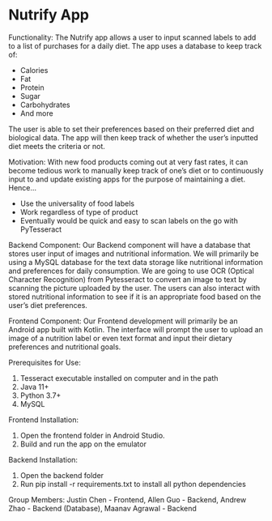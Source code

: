 # Nutrify App 

Functionality:
The Nutrify app allows a user to input scanned labels to add to a list of purchases for a daily diet. The app uses a database to keep track of:
- Calories
- Fat
- Protein
- Sugar
- Carbohydrates
- And more

The user is able to set their preferences based on their preferred diet and biological data. The app will then keep track of whether the user’s inputted diet meets the criteria or not.


Motivation:
With new food products coming out at very fast rates, it can become tedious work to manually keep track of one’s diet or to continuously input to and update existing apps for the purpose of maintaining a diet.
Hence…
- Use the universality of food labels
- Work regardless of type of product
- Eventually would be quick and easy to scan labels on the go with PyTesseract


Backend Component:
Our Backend component will have a database that stores user input of images and nutritional information. 
We will primarily be using a MySQL database for the text data storage like nutritional information and preferences for daily consumption.
We are going to use OCR (Optical Character Recognition) from Pytesseract to convert an image to text by scanning the picture uploaded by the user.
The users can also interact with stored nutritional information to see if it is an appropriate food based on the user’s diet preferences. 

Frontend Component:
Our Frontend development will primarily be an Android app built with Kotlin.
The interface will prompt the user to upload an image of a nutrition label or even text format and input their dietary preferences and nutritional goals. 

Prerequisites for Use:
1. Tesseract executable installed on computer and in the path 
2. Java 11+
3. Python 3.7+ 
4. MySQL

Frontend Installation:
1. Open the frontend folder in Android Studio.
2. Build and run the app on the emulator 

Backend Installation:
1. Open the backend folder
2. Run pip install -r requirements.txt to install all python dependencies

Group Members:
Justin Chen - Frontend, Allen Guo - Backend, Andrew Zhao - Backend (Database), Maanav Agrawal - Backend
